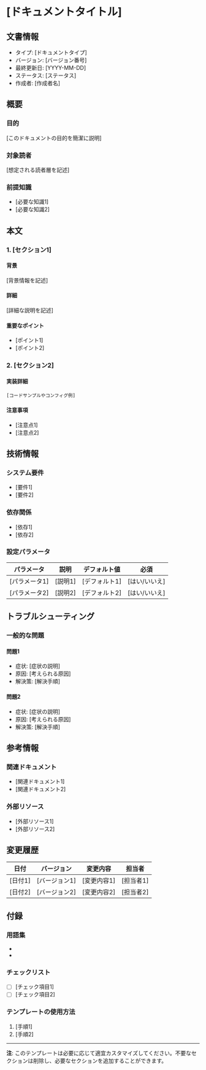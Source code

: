 # [ドキュメントタイトル]

## 文書情報

- タイプ: [ドキュメントタイプ]
- バージョン: [バージョン番号]
- 最終更新日: [YYYY-MM-DD]
- ステータス: [ステータス]
- 作成者: [作成者名]

## 概要

### 目的
[このドキュメントの目的を簡潔に説明]

### 対象読者
[想定される読者層を記述]

### 前提知識
- [必要な知識1]
- [必要な知識2]

## 本文

### 1. [セクション1]
#### 背景
[背景情報を記述]

#### 詳細
[詳細な説明を記述]

#### 重要なポイント
- [ポイント1]
- [ポイント2]

### 2. [セクション2]
#### 実装詳細
```[言語]
[コードサンプルやコンフィグ例]
```

#### 注意事項
- [注意点1]
- [注意点2]

## 技術情報

### システム要件
- [要件1]
- [要件2]

### 依存関係
- [依存1]
- [依存2]

### 設定パラメータ
| パラメータ | 説明 | デフォルト値 | 必須 |
|-----------|------|--------------|------|
| [パラメータ1] | [説明1] | [デフォルト1] | [はい/いいえ] |
| [パラメータ2] | [説明2] | [デフォルト2] | [はい/いいえ] |

## トラブルシューティング

### 一般的な問題
#### 問題1
- 症状: [症状の説明]
- 原因: [考えられる原因]
- 解決策: [解決手順]

#### 問題2
- 症状: [症状の説明]
- 原因: [考えられる原因]
- 解決策: [解決手順]

## 参考情報

### 関連ドキュメント
- [関連ドキュメント1]
- [関連ドキュメント2]

### 外部リソース
- [外部リソース1]
- [外部リソース2]

## 変更履歴

| 日付 | バージョン | 変更内容 | 担当者 |
|------|------------|----------|---------|
| [日付1] | [バージョン1] | [変更内容1] | [担当者1] |
| [日付2] | [バージョン2] | [変更内容2] | [担当者2] |

## 付録

### 用語集
- [用語1]: [説明1]
- [用語2]: [説明2]

### チェックリスト
- [ ] [チェック項目1]
- [ ] [チェック項目2]

### テンプレートの使用方法
1. [手順1]
2. [手順2]

---
**注**: このテンプレートは必要に応じて適宜カスタマイズしてください。不要なセクションは削除し、必要なセクションを追加することができます。